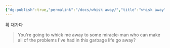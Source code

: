 ```yaml
---
{"dg-publish":true,"permalink":"/docs/whisk away/","title":"whisk away"}
---
```


휙 채가다

> You're going to whick me away to some miracle-man who can make all of the problems I've had in this garbage life go away?
